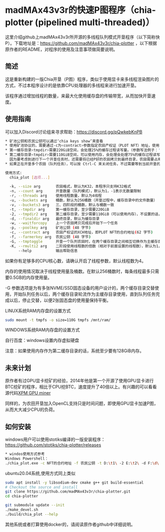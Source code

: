 # madMAx43v3r的快速P图程序（chia-plotter (pipelined multi-threaded)）
这里介绍github上madMAx43v3r所开源的多线程队列模式开垦程序（以下简称快P）。下载地址是：https://github.com/madMAx43v3r/chia-plotter ，以下根据原作者的README，对程序的使用及注意事项做简要说明。
## 简述
这是重新构建的一版Chia开垦（P图）程序，类似于使用显卡来多线程渲染图片的方式，不过本程序设计的是依靠CPU处理器的多线程来进行加速开垦。

该程序通过增加线程的数量，来最大化使用缓存盘的传输带宽，从而加快开垦速度。

## 使用指南

可以加入Discord讨论组来寻求帮助：https://discord.gg/pQwkebKnPB
```bash
* 矿池公钥和农民公钥可以通过‘chia keys show’来查看
* 使用矿池协议的，需要通过-c为<contract>参数指定农田产权证（PLOT NFT）地址，使用 `chia plotnft show`来查看。
* 第一缓存目录<tmpdir>需要220GiB空间，会处理25%的缓存过程读写量。（参数写法例子：'./', '/mnt/tmp/'）
* 第二缓存目录<tmpdir>需要110GiB空间，可以使用内存，会处理会处理75%的缓存过程读写量，缓存目录(一+二)总大小需要至少256GiB。如果未设置第二目录，建议第一目录大小在300gGiB以上，
  因为要考虑到进行下一个开垦任务时，还需要将已经P好的农田拷贝到最终目录，农田需要占用101GiB的空间，你的硬盘性能决定，10分钟左右可以完成拷贝。
* 如果正在开垦多个农田（队列任务），可以按 Ctrl-C 来关闭任务，不过需要等到当前开垦的农田结束以后才会退出停止。如果你想立即关闭任务，需要在终端按两次 Ctrl-C 。

使用方式:
  chia_plot [选项...]
  
  -k, --size arg       农田格式，默认为K32，本程序只支持K32格式
  -n, --count arg      开垦数量（队列模式），默认为1，-1表示无数量限制
  -r, --threads arg    使用线程数量，默认为4线程
  -u, --buckets arg    桶数，默认为256桶数（开垦过程中，缓存目录中的文件数量）
  -v, --buckets3 arg   三、四阶段的桶数，默认与桶数一致
  -t, --tmpdir arg     第一缓存目录，至少需要220GiB
  -2, --tmpdir2 arg    第二缓存目录，至少需要110GiB（可以使用内存），不设置的话，默认为第一缓存目录位置
  -d, --finaldir arg   最终目录，默认为缓存目录
  -w, --waitforcopy    上一个农田拷贝完成后开始下一个任务
  -p, --poolkey arg    矿池公钥 (48 字节)
  -c, --contract arg   农田产权证的XCH地址，即PLOT NFT的合约地址(62 字节)
  -f, --farmerkey arg  农民公钥 (48 字节)
  -G, --tmptoggle      开垦一个队列农田时，在两个缓存目录之间相互切换作为主缓存目录，默认不开启
  -K, --rmulti2 arg    二阶段使用线程数的倍数（相对于前面设置的线程数），默认为1，也就是等于r的数量，设置为2，就是2倍r的数量。
      --help           输出帮助信息
```
如果你有足够多的CPU核心数，请确认开启了<threads>线程参数，默认线程数为4。

内存的使用情况取决于线程使用量及桶数。在默认256桶数时，每条线程最多只需要0.5GB的内存使用量。

-G 参数选项是为有多张NVME/SSD固态设备的用户设计的，两个缓存目录交替使用，开始队列任务以后，两个缓存目录轮流作为主缓存目录使用，直到队列任务完成以后，停止交替，以便2张固态盘的使用量保持平衡。

LINUX系统RAM内存盘的设置方式
```bash
sudo mount -t tmpfs -o size=110G tmpfs /mnt/ram/
```
WINDOWS系统RAM内存盘的设置方式

自行百度：windows设置内存虚拟硬盘

注意：如果使用内存作为第二缓存目录的话，系统至少要有128GiB内存。

## 未来计划
原作者有过GPU显卡挖矿的经验，2014年他是第一个开源了使用GPU显卡进行BTC挖矿的程序，相比于CPU挖BTC，速度提升了40倍以上。有兴趣的可以看看源代码[XPM GPU miner](https://github.com/madMAx43v3r/xpmclient)

同样的，为农田开垦加入OpenCL支持只是时间问题，即使用GPU显卡加速P图，从而大大减少CPU的负荷。

## 如何安装
windows用户可以使用stotiks编译的一版安装程序：https://github.com/stotiks/chia-plotter/releases
```bash
* windos使用方式参考
Windows Powershell：
./chia_plot.exe -c NFT的合约地址 -f 农民公钥 -t D:\t1\ -2 E:\t2\ -d F:\d\ -r 16 -u 256 -n 66 -G  -w
```

ubuntu20.04系统,使用方式同上类似
```bash
sudo apt install -y libsodium-dev cmake g++ git build-essential
# Checkout the source and install
git clone https://github.com/madMAx43v3r/chia-plotter.git 
cd chia-plotter

git submodule update --init
./make_devel.sh
./build/chia_plot --help
```
其他系统或者打算使用docker的，请阅读原作者github中详细说明。

